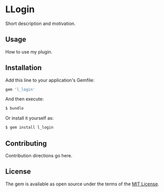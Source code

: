 # LLogin
Short description and motivation.

## Usage
How to use my plugin.

## Installation
Add this line to your application's Gemfile:

```ruby
gem 'l_login'
```

And then execute:
```bash
$ bundle
```

Or install it yourself as:
```bash
$ gem install l_login
```

## Contributing
Contribution directions go here.

## License
The gem is available as open source under the terms of the [MIT License](https://opensource.org/licenses/MIT).
